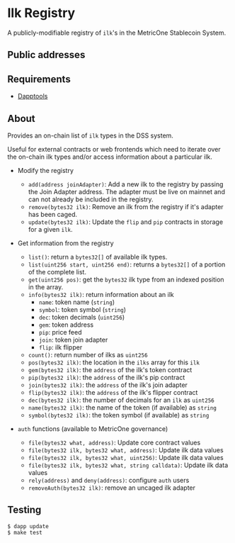 # Ilk Registry

A publicly-modifiable registry of `ilk`'s in the MetricOne Stablecoin System.

## Public addresses

[//]: # (Kovan: [0xc3F42deABc0C506e8Ae9356F2d4fc1505196DCDB]&#40;https://kovan.etherscan.io/address/0xc3F42deABc0C506e8Ae9356F2d4fc1505196DCDB&#41;)

[//]: # (Goerli: [0x525FaC4CEc48a4eF2FBb0A72355B6255f8D5f79e]&#40;https://goerli.etherscan.io/address/0x525FaC4CEc48a4eF2FBb0A72355B6255f8D5f79e&#41;)

[//]: # (Mainnet: [0x5a464C28D19848f44199D003BeF5ecc87d090F87]&#40;https://etherscan.io/address/0x5a464C28D19848f44199D003BeF5ecc87d090F87&#41;)

## Requirements

* [Dapptools](https://github.com/dapphub/dapptools)

## About

Provides an on-chain list of `ilk` types in the DSS system.

Useful for external contracts or web frontends which need to iterate over the on-chain ilk types and/or access information about a particular ilk.

* Modify the registry

    * `add(address joinAdapter)`: Add a new ilk to the registry by passing the Join Adapter address. The adapter must be live on mainnet and can not already be included in the registry.
    * `remove(bytes32 ilk)`: Remove an ilk from the registry if it's adapter has been caged.
    * `update(bytes32 ilk)`: Update the `flip` and `pip` contracts in storage for a given `ilk`.

* Get information from the registry

    * `list()`: return a `bytes32[]` of available ilk types.
    * `list(uint256 start, uint256 end)`: returns a `bytes32[]` of a portion of the complete list.
    * `get(uint256 pos)`: get the `bytes32` ilk type from an indexed position in the array.
    * `info(bytes32 ilk)`: return information about an ilk
        * `name`: token name (`string`)
        * `symbol`: token symbol (`string`)
        * `dec`: token decimals (`uint256`)
        * `gem`: token address
        * `pip`: price feed
        * `join`: token join adapter
        * `flip`: ilk flipper
    * `count()`: return number of ilks as `uint256`
    * `pos(bytes32 ilk)`: the location in the `ilks` array for this `ilk`
    * `gem(bytes32 ilk)`: the `address` of the ilk's token contract
    * `pip(bytes32 ilk)`: the `address` of the ilk's pip contract
    * `join(bytes32 ilk)`: the `address` of the ilk's join adapter
    * `flip(bytes32 ilk)`: the `address` of the ilk's flipper contract
    * `dec(bytes32 ilk)`: the number of decimals for an `ilk` as `uint256`
    * `name(bytes32 ilk)`: the name of the token (if available) as `string`
    * `symbol(bytes32 ilk)`: the token symbol (if available) as `string`

* `auth` functions (available to MetricOne governance)

    * `file(bytes32 what, address)`: Update core contract values
    * `file(bytes32 ilk, bytes32 what, address)`: Update ilk data values
    * `file(bytes32 ilk, bytes32 what, uint256)`: Update ilk data values
    * `file(bytes32 ilk, bytes32 what, string calldata)`: Update ilk data values
    * `rely(address)` and `deny(address)`: configure `auth` users
    * `removeAuth(bytes32 ilk)`: remove an uncaged ilk adapter


## Testing

```
$ dapp update
$ make test
```

